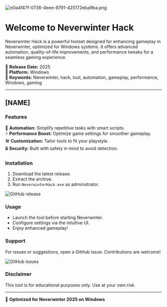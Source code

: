 ![e0a4f47f-0736-4eee-9791-425172eba9ba.png](https://i.postimg.cc/05LM1bYD/e0a4f47f-0736-4eee-9791-425172eba9ba.png)  

# Welcome to Neverwinter Hack  

Neverwinter Hack is a powerful toolset designed for enhancing gameplay in Neverwinter, optimized for Windows systems. It offers advanced automation, quality-of-life improvements, and performance tweaks for a seamless gaming experience.  

🔹 **Release Date:** 2025  
🔹 **Platform:** Windows  
🔹 **Keywords:** Neverwinter, hack, tool, automation, gameplay, performance, Windows, gaming  

---

## [NAME]  

### Features  
🚀 **Automation:** Simplify repetitive tasks with smart scripts.  
⚡ **Performance Boost:** Optimize game settings for smoother gameplay.  
🛠️ **Customization:** Tailor tools to fit your playstyle.  
🔒 **Security:** Built with safety in mind to avoid detection.  

### Installation  
1. Download the latest release.  
2. Extract the archive.  
3. Run `NeverwinterHack.exe` as administrator.  

![GitHub release](https://img.shields.io/github/release-date/neverwinter-hack/neverwinter-hack?label=Latest%20Release)  

### Usage  
- Launch the tool before starting Neverwinter.  
- Configure settings via the intuitive UI.  
- Enjoy enhanced gameplay!  

### Support  
For issues or suggestions, open a GitHub issue. Contributions are welcome!  

![GitHub issues](https://img.shields.io/github/issues/neverwinter-hack/neverwinter-hack)  

### Disclaimer  
This tool is for educational purposes only. Use at your own risk.  

---  

🚀 **Optimized for Neverwinter 2025 on Windows**